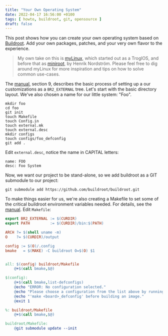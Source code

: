 ```yaml
---
title: "Your Own Operating System"
date: 2022-04-17 16:56:00 +0100
tags: [ howto, buildroot, git, opensource ]
draft: false
---
```


This post shows how you can create your own operating system based on
[Buildroot][].  Add your own packages, patches, and your very own flavor
to the experience.

> My own take on this is [myLinux][], which started out as a TroglOS,
> and before that as [miniroot][], by Henrik Nordström.  Please feel
> free to dig around myLinux for more inspiration and tips on how to
> solve common use-cases.

<!-- more -->

The [manual][], section 9, describes the basic process of setting up a
our customizations as a `BR2_EXTERNAL` tree.  Let's start with the
basic directory layout.  We've also chosen a name for our little system:
"Foo".

    mkdir foo
    cd foo
    git init
    touch Makefile
    touch Config.in
    touch external.mk
    touch external.desc
    mkdir configs
    touch configs/foo_defconfig
    git add .

Edit `external.desc`, notice the name in CAPITAL letters:

    name: FOO
    desc: Foo System

Now, we want our project to be stand-alone, so we add buildroot as a
GIT submodule to our project:

    git submodule add https://github.com/buildroot/buildroot.git

To make things easier for us, we're also creating a Makefile to set some
of the critical buildroot environment variables needed.  For details,
see the [manual][].  Edit `Makefile`:

```Makefile
export BR2_EXTERNAL := $(CURDIR)
export PATH         := $(CURDIR)/bin:$(PATH)

ARCH ?= $(shell uname -m)
O    ?= $(CURDIR)/output

config := $(O)/.config
bmake   = $(MAKE) -C buildroot O=$(O) $1


all: $(config) buildroot/Makefile
	@+$(call bmake,$@)

$(config):
	@+$(call bmake,list-defconfigs)
	@echo "ERROR: No configuration selected."
	@echo "Please choose a configuration from the list above by running"
	@echo "'make <board>_defconfig' before building an image."
	@exit 1

%: buildroot/Makefile
	@+$(call bmake,$@)

buildroot/Makefile:
	@git submodule update --init
```

[Buildroot]: https://buildroot.org
[manual]:    https://buildroot.org/downloads/manual/manual.html
[myLinux]:   https://github.com/troglobit/myLinux
[miniroot]:  https://github.com/hno/miniroot
